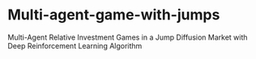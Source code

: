 # Multi-agent-game-with-jumps
 Multi-Agent Relative Investment Games in a Jump Diffusion Market with Deep Reinforcement Learning Algorithm
